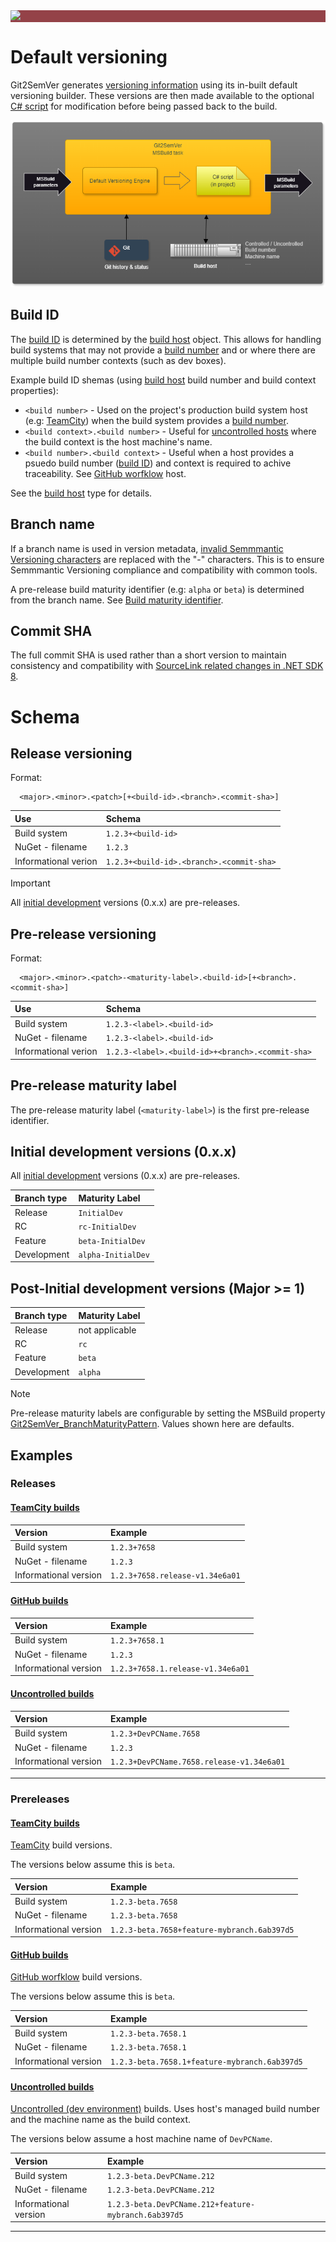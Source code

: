 ﻿---
uid: default-versioning
---

<div style="background-color:#944248;padding:0px;margin-bottom:0.5em">
  <img src="https://noetictools.github.io/Git2SemVer.MSBuild/Images/Git2SemVer_banner_840x70.png"/>
</div>

# Default versioning

Git2SemVer generates [versioning information](xref:NoeticTools.Git2SemVer.MSBuild.Versioning.Generation.IVersionOutputs) using its in-built default versioning builder.
These versions are then made available to the optional [C# script](xref:csharp-script) for modification before being passed back to the build.

![](../Images/MSBuild_tasks_01.png)

## Build ID

The [build ID](xref:glossary#build-id) is determined by the [build host](xref:build-hosts) object.
This allows for handling build systems that may not provide a [build number](xref:glossary#build-number) and or where there are multiple build number contexts (such as dev boxes).

Example build ID shemas (using [build host](xref:build-hosts) build number and build context properties):

* `<build number>`  - Used on the project's production build system host (e.g: [TeamCity](xref:teamcity)) when the build system provides a [build number](xref:glossary#build-number).
* `<build context>.<build number>` - Useful for [uncontrolled hosts](xref:uncontrolled-host) where the build context is the host machine's name.
* `<build number>.<build context>` - Useful when a host provides a psuedo build number ([build ID](xref:glossary#build-id)) and context is required to achive traceability. See [GitHub worfklow](xref:github-workflows) host.

See the [build host](xref:build-hosts) type for details.

## Branch name

If a branch name is used in version metadata, [invalid Semmmantic Versioning characters](https://semver.org/#spec-item-10) are replaced with the "-" characters.
This is to ensure Semmmantic Versioning compliance and compatibility with common tools.

A pre-release build maturity identifier (e.g: `alpha` or `beta`) is determined from the branch name. See [Build maturity identifier](xref:maturity-identifier).

## Commit SHA

The full commit SHA is used rather than a short version to maintain consistency and compatibility with [SourceLink related changes in .NET SDK 8](https://learn.microsoft.com/en-us/dotnet/core/compatibility/sdk/8.0/source-link).

# Schema

## Release versioning

Format:

```
  <major>.<minor>.<patch>[+<build-id>.<branch>.<commit-sha>]
```

| Use                   | Schema                                           |
|:---                   |:---                                              |
| Build system          | `1.2.3+<build-id>`                               |
| NuGet - filename      | `1.2.3`                                          |
| Informational verion  | `1.2.3+<build-id>.<branch>.<commit-sha>`         |

> [!IMPORTANT]  
> All [initial development](https://semver.org/#spec-item-4) versions (0.x.x) are pre-releases.

## Pre-release versioning

Format:

```
  <major>.<minor>.<patch>-<maturity-label>.<build-id>[+<branch>.<commit-sha>]
```

| Use                   | Schema                                           |
|:---                   |:---                                              |
| Build system          | `1.2.3-<label>.<build-id>`                       |
| NuGet - filename      | `1.2.3-<label>.<build-id>`                       |
| Informational verion  | `1.2.3-<label>.<build-id>+<branch>.<commit-sha>` |

## Pre-release maturity label

The pre-release maturity label (`<maturity-label>`) is the first pre-release identifier.

## Initial development versions (0.x.x)

All [initial development](https://semver.org/#spec-item-4) versions (0.x.x) are pre-releases.

| Branch type      | Maturity Label     |
|:---              |:--                 |
| Release          | `InitialDev`       |
| RC               | `rc-InitialDev`    |
| Feature          | `beta-InitialDev`  |
| Development      | `alpha-InitialDev` |

## Post-Initial development versions (Major >= 1)

| Branch type      | Maturity Label     |
|:---              |:--                 |
| Release          | not applicable     |
| RC               | `rc`               |
| Feature          | `beta`             |
| Development      | `alpha`            |

> [!NOTE]
> Pre-release maturity labels are configurable by setting the MSBuild property [Git2SemVer_BranchMaturityPattern](xref:glossary).
> Values shown here are defaults.

## Examples

### Releases

#### [TeamCity builds](#tab/controlled-build-teamcity)

| Version               | Example          |
|:---                   |:---                             |
| Build system          | `1.2.3+7658`                    |
| NuGet - filename      | `1.2.3`                         |
| Informational version | `1.2.3+7658.release-v1.34e6a01` |

#### [GitHub builds](#tab/controlled-build-github)

| Version               | Example         |
|:---                   |:---                               |
| Build system          | `1.2.3+7658.1`                    |
| NuGet - filename      | `1.2.3`                           |
| Informational version | `1.2.3+7658.1.release-v1.34e6a01` |

#### [Uncontrolled builds](#tab/uncontrolled-build)

| Version               | Example          |
|:---                   |:---                                       |
| Build system          | `1.2.3+DevPCName.7658`                    |
| NuGet - filename      | `1.2.3`                                   |
| Informational version | `1.2.3+DevPCName.7658.release-v1.34e6a01` |

---

### Prereleases

#### [TeamCity builds](#tab/controlled-build-teamcity)

[TeamCity](xref:teamcity) build versions.

The versions below assume this is `beta`.

| Version               | Example                                |
|:---                   |:---                                         |
| Build system          | `1.2.3-beta.7658`                           |
| NuGet - filename      | `1.2.3-beta.7658`                           |
| Informational version | `1.2.3-beta.7658+feature-mybranch.6ab397d5` |

#### [GitHub builds](#tab/controlled-build-github)

[GitHub worfklow](xref:github-workflows) build versions.

The versions below assume this is `beta`.

| Version | Example                                           |
|:---                   |:---                                           |
| Build system          | `1.2.3-beta.7658.1`                           |
| NuGet - filename      | `1.2.3-beta.7658.1`                           |
| Informational version | `1.2.3-beta.7658.1+feature-mybranch.6ab397d5` |

#### [Uncontrolled builds](#tab/uncontrolled-build)

[Uncontrolled (dev environment)](xref:uncontrolled-host) builds. Uses host's managed build number and the machine name as the build context.

The versions below assume a host machine name of `DevPCName`.

| Version | Example                                           |
|:---                  |:---                                                       |
| Build system         | `1.2.3-beta.DevPCName.212`                            |
| NuGet - filename     | `1.2.3-beta.DevPCName.212`                            |
| Informational version | `1.2.3-beta.DevPCName.212+feature-mybranch.6ab397d5`  |

---

